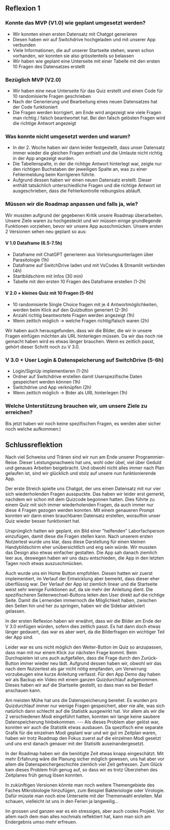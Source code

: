 ## Reflexion 1

### Konnte das MVP (V1.0) wie geplant umgesetzt werden?

-	Wir konnten einen ersten Datensatz mit Chatgpt generieren
-	Diesen haben wir auf Switchdrive hochgeladen und mit unserer App verbunden
-	Viele Informationen, die auf unserer Startseite stehen, waren schon vorhanden, wir konnten sie also grösstenteils so belassen
-	Wir haben wie geplant eine Unterseite mit einer Tabelle mit den ersten 10 Fragen des Datensatzes erstellt

### Bezüglich MVP (V2.0)

-	Wir haben eine neue Unterseite für das Quiz erstellt und einen Code für 10 randomisierte Fragen geschrieben
-	Nach der Generierung und Bearbeitung eines neuen Datensatzes hat der Code funktioniert
-	Die Fragen werden korrigiert, am Ende wird angezeigt wie viele Fragen man richtig / falsch beantwortet hat. Bei den falsch gelösten Fragen wird die richtige Antwort angezeigt


### Was konnte nicht umgesetzt werden und warum?

-	In der 2. Woche haben wir dann leider festgestellt, dass unser Datensatz immer wieder die gleichen Fragen enthielt und die Umlaute nicht richtig in der App angezeigt wurden.
-	Die Tabellenspalte, in der die richtige Antwort hinterlegt war, zeigte nur den richtigen Buchstaben der jeweiligen Spalte an, was zu einer Fehlermeldung beim Korrigieren führte.
-	Aufgrund dessen haben wir einen neuen Datensatz erstellt. Dieser enthält tatsächlich unterschiedliche Fragen und die richtige Antwort ist  ausgeschrieben, dass die Fehlerkontrolle reibungslos abläuft.


### Müssen wir die Roadmap anpassen und falls ja, wie?

Wir mussten aufgrund der gegebenen Kritik unsere Roadmap überarbeiten. Unsere Ziele waren zu hochgesteckt und wir müssen einige grundlegende Funktionen vorziehen, bevor wir unsere App ausschmücken.
Unsere ersten 2 Versionen sehen neu geplant so aus:

#### V 1.0 Dataframe (6.5-7.5h)
- Dataframe mit ChatGPT generieren aus Vorlesungsunterlagen über Parasitologie (1h) 
- Dataframe auf SwitchDrive laden und mit VsCodes & Streamlit verbinden  (4h) 
- Startbildschirm mit Infos (30 min) 
- Tabelle mit den ersten 10 Fragen des Dataframe erstellen (1-2h) 

#### V 2.0  + kleines Quiz mit 10 Fragen (5-6h) 
- 10 randomisierte Single Choice fragen mit je 4 Antwortmöglichkeiten, werden beim Klick auf den Quizbutton generiert (2-3h) 
- Anzahl richtig beantwortete Fragen werden angezeigt (1h) 
- Wenn zeitlich möglich -> welche Fragen richtig/falsch waren (2h)

Wir haben auch herausgefunden, dass wir die Bilder, die wir in unsere Fragen einfügen möchten als URL hinterlegen müssen. Da wir das noch nie gemacht haben wird es etwas länger brauchen. Wenn es zeitlich passt, gehört dieser Schritt noch zu V 3.0. 

### V 3.0 + User Login & Datenspeicherung auf SwitchDrive (5-6h)
- Login/SignUp implementieren (1-2h) 
- Ordner auf Switchdrive erstellen damit Userspezifische Daten gespeichert werden können (1h) 
- Switchdrive und App verknüpfen (2h) 
- Wenn zeitlich möglich -> Bider als URL hinterlegen (1h)


### Welche Unterstützung brauchen wir, um unsere Ziele zu erreichen?

Bis jetzt haben wir noch keine spezifischen Fragen, es werden aber sicher noch welche aufkommen:)

## Schlussreflektion

Nach viel Schweiss und Tränen sind wir nun am Ende unserer Programmier-Reise. Dieser Leistungsnachweis hat uns, wohl oder übel, viel über Geduld und genaues Arbeiten beigebracht. Und obwohl nicht alles immer nach Plan gelaufen ist, sind wir glücklich und stolz auf unsere nun funktionierende App.

Der erste Streich spielte uns Chatgpt, der uns einen Datensatz mit nur vier sich wiederholenden Fragen ausspuckte. Das haben wir leider erst gemerkt, nachdem wir schon mit dem Quizcode begonnen hatten. Dies führte zu einem Quiz mit sich immer wiederholenden Fragen, da auch immer nur diese 4 Fragen gezogen werden konnten. Mit einem genaueren Prompt konnten wir dann einen brauchbaren Datensatz erstellen, woraufhin unser Quiz wieder besser funktioniert hat.

Ursprünglich hatten wir geplant, ein Bild einer "helfenden" Laborfachperson einzufügen, damit diese die Fragen stellen kann.
Nach unserem ersten Nutzertest wurde uns klar, dass diese Darstellung für einen kleinen Handybildschirm eher unübersichtlich und eng sein würde. Wir mussten das Design also etwas einfacher gestalten. Die App sah danach ziemlich leer aus, deswegen haben wir uns dazu entschieden, die App in den letzten Tagen noch etwas auszuschmücken.

Auch wurde uns ein Home Button empfohlen. Diesen hatten wir zuerst implementiert, im Verlauf der Entwicklung aber bemerkt, dass dieser eher überflüssig war. Der Verlauf der App ist ziemlich linear und die Startseite weist sehr wenige Funktionen auf, da sie mehr der Anleitung dient. Die spezifischeren Seitenwechsel-Buttons leiten den User direkt auf die richtige Seite. Damit die Lernenden immernoch die Möglichkeit haben, zwischen den Seiten hin und her zu springen, haben wir die Sidebar aktiviert gelassen.

In der ersten Reflexion haben wir erwähnt, dass wir die Bilder am Ende der V 3.0 einfügen würden, sofern dies zeitlich passt. Es hat dann doch etwas länger gedauert, das war es aber wert, da die Bilderfragen ein wichtiger Teil der App sind.

Leider war es uns nicht möglich den Weiter-Button im Quiz so anzupassen, dass man mit nur einem Klick zur nächsten Frage kommt. Beim Durchspielen ist uns auch aufgefallen, dass die Frage durch den Zurück-Button immer wieder neu lädt. Aufgrund dessen haben wir, obwohl wir das nach dem Nutzertest als gar nicht nötig empfanden, um Verwirrung vorzubeugen eine kurze Anleitung verfasst. Für den App Demo day haben wir als Backup ein Video mit einem ganzen Quizdurchlauf aufgenommen. Dieses haben wir auf die Startseite gestellt, so dass man es bei Bedarf anschauen kann.

Am meisten Mühe hat uns die Datenspeicherung bereitet. Es wurden pro Quizdurchlauf immer nur wenige Fragen gespeichert, aber nie alle, was sich natürlich dann schlecht auf die Statistik ausgewirkt hat. Vor allem als wir die 2 verschiedenen Modi eingeführt hatten, konnten wir lange keine saubere Datenspeicherung hinbekommen. --- Als dieses Problem aber gelöst war, konnten wir auch die Statistik etwas ausbauen. Da spezifisch eine separate Grafik für die einzelnen Modi geplant war und wir gut im Zeitplan waren, haben wir trotz Roadmap den Fokus zuerst auf die einzelnen Modi gesetzt und uns erst danach genauer mit der Statisitk auseinandergesetzt.

In der Roadmap haben wir die benötigte Zeit etwas knapp eingeschätzt. Mit mehr Erfahrung wäre die Planung sicher möglich gewesen, uns hat aber vor allem die Datenspeichergeschichte ziemlich viel Zeit gefressen. Zum Glück kam dieses Problem früh genug auf, so dass wir es trotz Überziehen des Zeitplanes früh genug lösen konnten.

In zukünftigen Versionen könnte man noch weitere Themengebiete des Faches Mikrobiologie hinzufügen, zum Beispiel Bakteriologie oder Virologie. Dafür müsste man noch eine Unterseite mit der Themenwahl erstellen. Mal schauen, vielleicht ist uns in den Ferien ja langweilig...

Im grossen und ganzen war es ein stressiges, aber auch cooles Projekt. Vor allem nach dem man alles nochmals reflektiert hat, kann man sich am Endergebnis umso mehr erfreuen.


